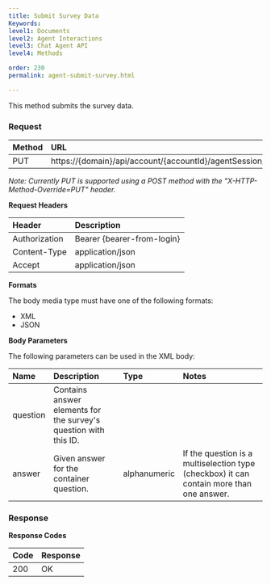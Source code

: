 ```yaml
---
title: Submit Survey Data
Keywords:
level1: Documents
level2: Agent Interactions
level3: Chat Agent API
level4: Methods

order: 230
permalink: agent-submit-survey.html

---
```


This method submits the survey data.

### Request

| Method | URL |
| :--- | :--- |
| PUT | https://{domain}/api/account/{accountId}/agentSession/{agentSessionId}/chat/{chatId}/survey | 

*Note: Currently PUT is supported using a POST method with the "X-HTTP-Method-Override=PUT" header.* 

**Request Headers**

| Header | Description |
| :--- | :--- |
| Authorization| Bearer {bearer-from-login} |
| Content-Type | application/json |
| Accept | application/json |

**Formats**

The body media type must have one of the following formats:

- XML
- JSON

**Body Parameters**

The following parameters can be used in the XML body:

| Name | Description | Type | Notes |
| :--- | :--- | :--- | :--- |
| question | Contains answer elements for the survey's question with this ID. | | |
| answer | Given answer for the container question. | alphanumeric | If the question is a multiselection type (checkbox) it can contain more than one answer. |

### Response

**Response Codes**

| Code | Response |
| :--- | :--- |
| 200 | OK |


